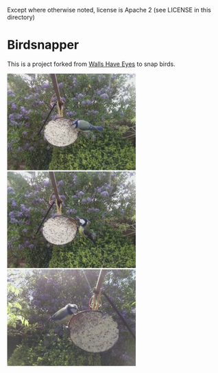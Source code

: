 Except where otherwise noted, license is Apache 2 (see LICENSE in this directory)

# Birdsnapper

This is a project forked from [Walls Have Eyes](https://github.com/libbymiller/) to snap birds.

<img src="img/bird1.jpg" width="300px" />
<img src="img/bird2.jpg" width="300px" />
<img src="img/bird3.jpg" width="300px" />

